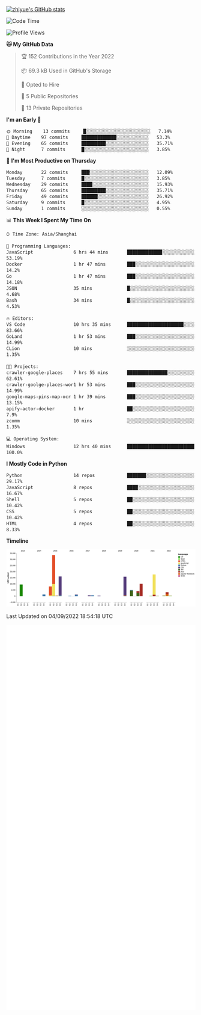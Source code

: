 
[![zhiyue's GitHub stats](https://github-readme-stats.vercel.app/api?username=zhiyue)](https://github.com/anuraghazra/github-readme-stats&&show_icons=true)

<!--START_SECTION:waka-->
![Code Time](http://img.shields.io/badge/Code%20Time-0%20secs-blue)

![Profile Views](http://img.shields.io/badge/Profile%20Views-1-blue)

**🐱 My GitHub Data** 

> 🏆 152 Contributions in the Year 2022
 > 
> 📦 69.3 kB Used in GitHub's Storage 
 > 
> 💼 Opted to Hire
 > 
> 📜 5 Public Repositories 
 > 
> 🔑 13 Private Repositories  
 > 
**I'm an Early 🐤** 

```text
🌞 Morning    13 commits     █░░░░░░░░░░░░░░░░░░░░░░░░   7.14% 
🌆 Daytime    97 commits     █████████████░░░░░░░░░░░░   53.3% 
🌃 Evening    65 commits     █████████░░░░░░░░░░░░░░░░   35.71% 
🌙 Night      7 commits      █░░░░░░░░░░░░░░░░░░░░░░░░   3.85%

```
📅 **I'm Most Productive on Thursday** 

```text
Monday       22 commits     ███░░░░░░░░░░░░░░░░░░░░░░   12.09% 
Tuesday      7 commits      █░░░░░░░░░░░░░░░░░░░░░░░░   3.85% 
Wednesday    29 commits     ████░░░░░░░░░░░░░░░░░░░░░   15.93% 
Thursday     65 commits     █████████░░░░░░░░░░░░░░░░   35.71% 
Friday       49 commits     ██████░░░░░░░░░░░░░░░░░░░   26.92% 
Saturday     9 commits      █░░░░░░░░░░░░░░░░░░░░░░░░   4.95% 
Sunday       1 commits      ░░░░░░░░░░░░░░░░░░░░░░░░░   0.55%

```


📊 **This Week I Spent My Time On** 

```text
⌚︎ Time Zone: Asia/Shanghai

💬 Programming Languages: 
JavaScript               6 hrs 44 mins       █████████████░░░░░░░░░░░░   53.19% 
Docker                   1 hr 47 mins        ███░░░░░░░░░░░░░░░░░░░░░░   14.2% 
Go                       1 hr 47 mins        ███░░░░░░░░░░░░░░░░░░░░░░   14.18% 
JSON                     35 mins             █░░░░░░░░░░░░░░░░░░░░░░░░   4.68% 
Bash                     34 mins             █░░░░░░░░░░░░░░░░░░░░░░░░   4.53%

🔥 Editors: 
VS Code                  10 hrs 35 mins      █████████████████████░░░░   83.66% 
GoLand                   1 hr 53 mins        ███░░░░░░░░░░░░░░░░░░░░░░   14.99% 
CLion                    10 mins             ░░░░░░░░░░░░░░░░░░░░░░░░░   1.35%

🐱‍💻 Projects: 
crawler-google-places    7 hrs 55 mins       ███████████████░░░░░░░░░░   62.61% 
crawler-goolge-places-wor1 hr 53 mins        ███░░░░░░░░░░░░░░░░░░░░░░   14.99% 
google-maps-pins-map-ocr 1 hr 39 mins        ███░░░░░░░░░░░░░░░░░░░░░░   13.15% 
apify-actor-docker       1 hr                ██░░░░░░░░░░░░░░░░░░░░░░░   7.9% 
zcomm                    10 mins             ░░░░░░░░░░░░░░░░░░░░░░░░░   1.35%

💻 Operating System: 
Windows                  12 hrs 40 mins      █████████████████████████   100.0%

```

**I Mostly Code in Python** 

```text
Python                   14 repos            ███████░░░░░░░░░░░░░░░░░░   29.17% 
JavaScript               8 repos             ████░░░░░░░░░░░░░░░░░░░░░   16.67% 
Shell                    5 repos             ██░░░░░░░░░░░░░░░░░░░░░░░   10.42% 
CSS                      5 repos             ██░░░░░░░░░░░░░░░░░░░░░░░   10.42% 
HTML                     4 repos             ██░░░░░░░░░░░░░░░░░░░░░░░   8.33%

```


**Timeline**

![Chart not found](https://raw.githubusercontent.com/zhiyue/zhiyue/main/charts/bar_graph.png) 


 Last Updated on 04/09/2022 18:54:18 UTC
<!--END_SECTION:waka-->

<!-- [![Top Langs](https://github-readme-stats.vercel.app/api/top-langs/?username=zhiyue)](https://github.com/anuraghazra/github-readme-stats) -->

![](./github-metrics.svg)

